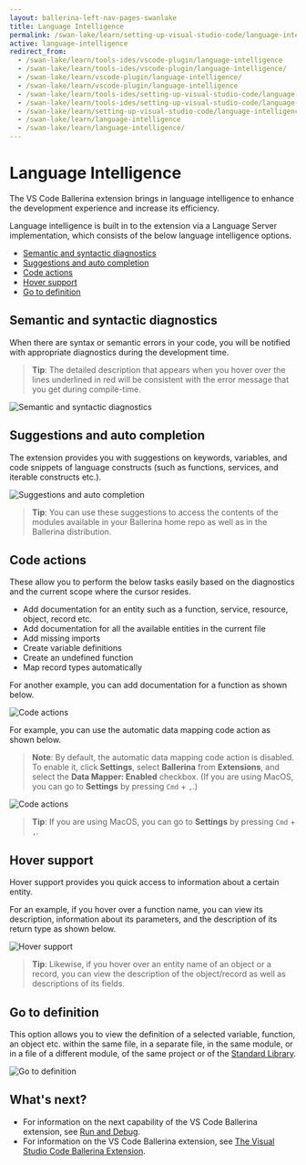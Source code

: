 ```yaml
---
layout: ballerina-left-nav-pages-swanlake
title: Language Intelligence
permalink: /swan-lake/learn/setting-up-visual-studio-code/language-intelligence/
active: language-intelligence
redirect_from:
  - /swan-lake/learn/tools-ides/vscode-plugin/language-intelligence
  - /swan-lake/learn/tools-ides/vscode-plugin/language-intelligence/
  - /swan-lake/learn/vscode-plugin/language-intelligence/
  - /swan-lake/learn/vscode-plugin/language-intelligence
  - /swan-lake/learn/tools-ides/setting-up-visual-studio-code/language-intelligence
  - /swan-lake/learn/tools-ides/setting-up-visual-studio-code/language-intelligence/
  - /swan-lake/learn/setting-up-visual-studio-code/language-intelligence
  - /swan-lake/learn/language-intelligence
  - /swan-lake/learn/language-intelligence/
---
```


# Language Intelligence

The VS Code Ballerina extension brings in language intelligence to enhance the development experience and increase its efficiency.

Language intelligence is built in to the extension via a Language Server implementation, which consists of the below language intelligence options.

- [Semantic and syntactic diagnostics](#semantic-and-syntactic-diagnostics)
- [Suggestions and auto completion](#suggestions-and-auto-completion)
- [Code actions](#code-actions)
- [Hover support](#hover-support)
- [Go to definition](#go-to-definition)

## Semantic and syntactic diagnostics

When there are syntax or semantic errors in your code, you will be notified with appropriate diagnostics during the development time. 

> **Tip**: The detailed description that appears when you hover over the lines underlined in red will be consistent with the error message that you get during compile-time.

![Semantic and syntactic diagnostics](/swan-lake/learn/images/semantic-and-syntactic.gif)

## Suggestions and auto completion

The extension provides you with suggestions on keywords, variables, and code snippets of language constructs (such as functions, services, and iterable constructs etc.).

![Suggestions and auto completion](/swan-lake/learn/images/suggestions.gif)

> **Tip**: You can use these suggestions to access the contents of the modules available in your Ballerina home repo as well as in the Ballerina distribution.

## Code actions

These allow you to perform the below tasks easily based on the diagnostics and the current scope where the cursor resides. 

- Add documentation for an entity such as a function, service, resource, object, record etc.
- Add documentation for all the available entities in the current file
- Add missing imports 
- Create variable definitions
- Create an undefined function
- Map record types automatically

For another example, you can add documentation for a function as shown below.

 ![Code actions](/swan-lake/learn/images/code-actions.gif)

For example, you can use the automatic data mapping code action as shown below.
 > **Note**: By default, the automatic data mapping code action is disabled. To enable it, click **Settings**, select **Ballerina** from **Extensions**, and select the **Data Mapper: Enabled** checkbox. (If you are using MacOS, you can go to **Settings** by pressing `Cmd` + `,`.)

 ![Code actions](/swan-lake/learn/images/data-mapper-code-action.gif)

 > **Tip**: If you are using MacOS, you can go to **Settings** by pressing `Cmd` + `,`.

## Hover support

 Hover support provides you quick access to information about a certain entity. 
 
 For an example, if you hover over a function name, you can view its description, information about its parameters, and the description of its return type as shown below.

  ![Hover support](/swan-lake/learn/images/hover-support.gif)
 
 > **Tip**: Likewise, if you hover over an entity name of an object or a record, you can view the description of the object/record as well as descriptions of its fields.

## Go to definition

This option allows you to view the definition of a selected variable, function, an object etc. within the same file, in a separate file, in the same module, or in a file of a different module, of the same project or of the [Standard Library](/learn/api-docs/ballerina/).

![Go to definition](/swan-lake/learn/images/go-to-definition-vscode.gif)

## What's next?

 - For information on the next capability of the VS Code Ballerina extension, see [Run and Debug](/swan-lake/learn/vscode-plugin/run-and-debug).
 - For information on the VS Code Ballerina extension, see [The Visual Studio Code Ballerina Extension](/swan-lake/learn/vscode-plugin).
